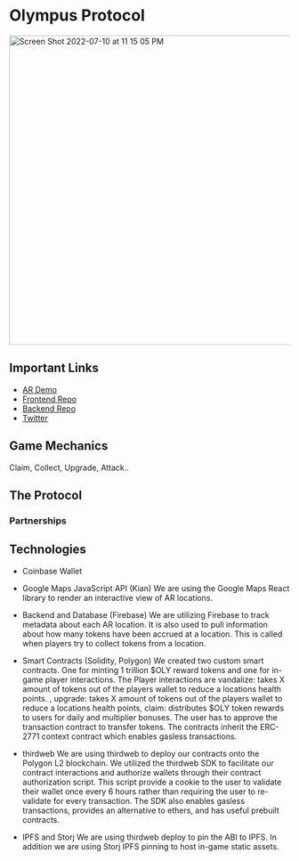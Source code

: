# Olympus Protocol
<img width="556" alt="Screen Shot 2022-07-10 at 11 15 05 PM" src="https://user-images.githubusercontent.com/12074151/178182028-4af0854f-d5ad-4fe7-a9f0-1998768fdd1b.png">

## Important Links
- [AR Demo](https://projectolympus.8thwall.app/hack-house/start)
- [Frontend Repo](https://github.com/dhernz/project-olympus-fe)
- [Backend Repo](https://github.com/KaiStryker/olympus-backend)
- [Twitter](https://twitter.com/ProtocolOlympus)

## Game Mechanics

Claim, Collect, Upgrade, Attack..

## The Protocol

### Partnerships



## Technologies

- Coinbase Wallet


- Google Maps JavaScript API (Kian)
We are using the Google Maps React library to render an interactive view of AR locations. 

- Backend and Database (Firebase)
We are utilizing Firebase to track metadata about each AR location. It is also used to pull information about how many tokens have been accrued at a location. This is called when players try to collect tokens from a location. 

- Smart Contracts (Solidity, Polygon)
We created two custom smart contracts. One for minting 1 trillion $OLY reward tokens and one for in-game player interactions. The Player interactions are vandalize: takes X amount of tokens out of the players wallet to reduce a locations health points. , upgrade: takes X amount of tokens out of the players wallet to reduce a locations health points, claim: distributes $OLY token rewards to users for daily and multiplier bonuses. The user has to approve the transaction contract to transfer tokens. The contracts inherit the ERC-2771 context contract which enables gasless transactions. 

- thirdweb
We are using thirdweb to deploy our contracts onto the Polygon L2 blockchain. We utilized the thirdweb SDK to facilitate our contract interactions and authorize wallets through their contract authorization script. This script provide a cookie to the user to validate their wallet once every 6 hours rather than requiring the user to re-validate for every transaction. The SDK also enables gasless transactions, provides an alternative to ethers, and has useful prebuilt contracts. 

- IPFS and Storj
We are using thirdweb deploy to pin the ABI to IPFS. In addition we are using Storj IPFS pinning to host in-game static assets.

